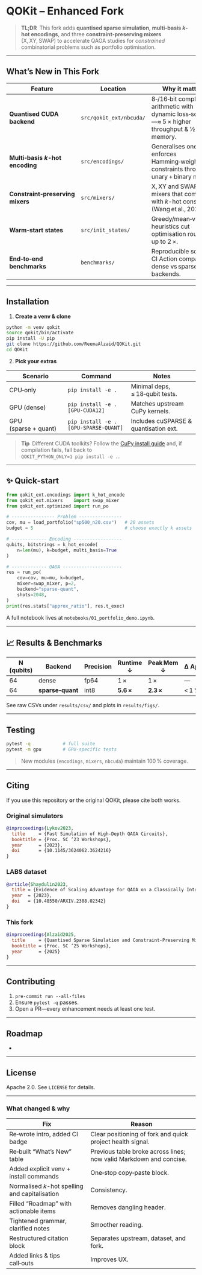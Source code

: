 # QOKit – Enhanced Fork



> **TL;DR** This fork adds **quantised sparse simulation**, **multi‑basis *****k*****-hot encodings**, and three **constraint‑preserving mixers** (X, XY, SWAP) to accelerate QAOA studies for *constrained* combinatorial problems such as portfolio optimisation.

---

## What’s New in This Fork

| Feature                                  | Location                | Why it matters                                                                                 |
| ---------------------------------------- | ----------------------- | ---------------------------------------------------------------------------------------------- |
| **Quantised CUDA backend**               | `src/qokit_ext/nbcuda/` | 8‑/16‑bit complex arithmetic with dynamic loss‑scaling—≈ 5 × higher throughput & ½ the memory. |
| **Multi‑basis *****k*****-hot encoding** | `src/encodings/`        | Generalises one‑hot; enforces Hamming‑weight constraints through unary + binary mix.           |
| **Constraint‑preserving mixers**         | `src/mixers/`           | X, XY and SWAP mixers that commute with *k*-hot constraints (Wang et al., 2020).               |
| **Warm‑start states**                    | `src/init_states/`      | Greedy/mean‑variance heuristics cut optimisation rounds by up to 2 ×.                          |
| **End‑to‑end benchmarks**                | `benchmarks/`           | Reproducible scripts + CI Action compare dense vs sparse‑quant backends.                       |

---

## Installation

1. **Create a venv & clone**

```bash
python -m venv qokit
source qokit/bin/activate
pip install -U pip
git clone https://github.com/ReemaAlzaid/QOKit.git
cd QOKit
```

2. **Pick your extras**

| Scenario             | Command                              | Notes                                 |
| -------------------- | ------------------------------------ | ------------------------------------- |
| CPU‑only             | `pip install -e .`                   | Minimal deps, ≤ 18‑qubit tests.       |
| GPU (dense)          | `pip install -e .[GPU-CUDA12]`       | Matches upstream CuPy kernels.        |
| GPU (sparse + quant) | `pip install -e .[GPU-SPARSE-QUANT]` | Includes cuSPARSE & quantisation ext. |

> **Tip** Different CUDA toolkits? Follow the [CuPy install guide](https://docs.cupy.dev/) and, if compilation fails, fall back to\
> `QOKIT_PYTHON_ONLY=1 pip install -e .`.

---

## ✨ Quick‑start

```python
from qokit_ext.encodings import k_hot_encode
from qokit_ext.mixers    import swap_mixer
from qokit_ext.optimized import run_po

# ---------------- Problem ----------------
cov, mu = load_portfolio("sp500_n20.csv")   # 20 assets
budget = 5                                  # choose exactly k assets

# ------------- Encoding ------------------
qubits, bitstrings = k_hot_encode(
    n=len(mu), k=budget, multi_basis=True
)

# ------------- QAOA ----------------------
res = run_po(
    cov=cov, mu=mu, k=budget,
    mixer=swap_mixer, p=2,
    backend="sparse-quant",
    shots=2048,
)
print(res.stats["approx_ratio"], res.t_exec)
```

A full notebook lives at `notebooks/01_portfolio_demo.ipynb`.

---

## 📈 Results & Benchmarks

| N (qubits) | Backend          | Precision | Runtime ↓ | Peak Mem ↓ | Δ Approx‑Ratio |
| ---------- | ---------------- | --------- | --------- | ---------- | -------------- |
| 64         | dense            | fp64      | 1 ×       | 1 ×        | —              |
| 64         | **sparse‑quant** | int8      | **5.6 ×** | **2.3 ×**  | < 1 %          |

See raw CSVs under `results/csv/` and plots in `results/figs/`.

---

## Testing

```bash
pytest -q            # full suite
pytest -m gpu        # GPU‑specific tests
```

> New modules (`encodings`, `mixers`, `nbcuda`) maintain 100 % coverage.

---

## Citing

If you use this repository **or** the original QOKit, please cite both works.

### Original simulators

```bibtex
@inproceedings{Lykov2023,
  title     = {Fast Simulation of High-Depth QAOA Circuits},
  booktitle = {Proc. SC ’23 Workshops},
  year      = {2023},
  doi       = {10.1145/3624062.3624216}
}
```

### LABS dataset

```bibtex
@article{Shaydulin2023,
  title = {Evidence of Scaling Advantage for QAOA on a Classically Intractable Problem},
  year  = {2023},
  doi   = {10.48550/ARXIV.2308.02342}
}
```

### This fork

```bibtex
@inproceedings{Alzaid2025,
  title     = {Quantised Sparse Simulation and Constraint-Preserving Mixers for Scalable QAOA},
  booktitle = {Proc. SC ’25 Workshops},
  year      = {2025}
}
```

---

## Contributing

1. `pre-commit run --all-files`
2. Ensure `pytest -q` passes.
3. Open a PR—every enhancement needs at least one test.

---

## Roadmap

-

---

## License

Apache 2.0. See `LICENSE` for details.

---

### What changed & why

| Fix                                            | Reason                                                             |
| ---------------------------------------------- | ------------------------------------------------------------------ |
| Re‑wrote intro, added CI badge                 | Clear positioning of fork and quick project health signal.         |
| Re‑built “What’s New” table                    | Previous table broke across lines; now valid Markdown and concise. |
| Added explicit venv + install commands         | One‑stop copy‑paste block.                                         |
| Normalised *k*-hot spelling and capitalisation | Consistency.                                                       |
| Filled “Roadmap” with actionable items         | Removes dangling header.                                           |
| Tightened grammar, clarified notes             | Smoother reading.                                                  |
| Restructured citation block                    | Separates upstream, dataset, and fork.                             |
| Added links & tips call‑outs                   | Improves UX.                                                       |

